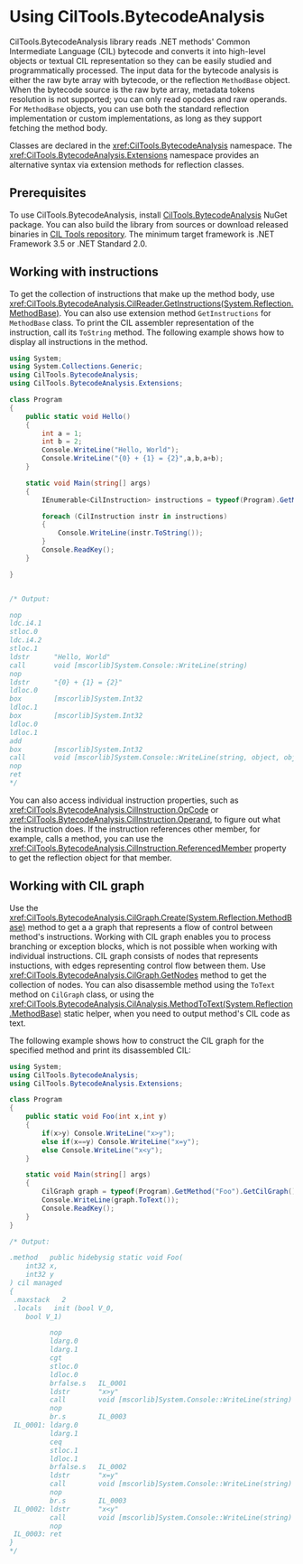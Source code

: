 # Using CilTools.BytecodeAnalysis

CilTools.BytecodeAnalysis library reads .NET methods' Common Intermediate Language (CIL) bytecode and converts it into high-level objects or textual CIL representation so they can be easily studied and programmatically processed. The input data for the bytecode analysis is either the raw byte array with bytecode, or the reflection `MethodBase` object. When the bytecode source is the raw byte array, metadata tokens resolution is not supported; you can only read opcodes and raw operands. For `MethodBase` objects, you can use both the standard reflection implementation or custom implementations, as long as they support fetching the method body.

Classes are declared in the <xref:CilTools.BytecodeAnalysis> namespace. The <xref:CilTools.BytecodeAnalysis.Extensions> namespace provides an alternative syntax via extension methods for reflection classes.

## Prerequisites

To use CilTools.BytecodeAnalysis, install [CilTools.BytecodeAnalysis](https://www.nuget.org/packages/CilTools.BytecodeAnalysis/) NuGet package. You can also build the library from sources or download released binaries in [CIL Tools repository](https://github.com/MSDN-WhiteKnight/CilTools). The minimum target framework is .NET Framework 3.5 or .NET Standard 2.0.

## Working with instructions

To get the collection of instructions that make up the method body, use <xref:CilTools.BytecodeAnalysis.CilReader.GetInstructions(System.Reflection.MethodBase)>. You can also use extension method `GetInstructions` for `MethodBase` class. To print the CIL assembler representation of the instruction, call its `ToString` method. The following example shows how to display all instructions in the method.

```csharp
using System;
using System.Collections.Generic;
using CilTools.BytecodeAnalysis;
using CilTools.BytecodeAnalysis.Extensions;

class Program
{
    public static void Hello()
    {
        int a = 1;
        int b = 2;
        Console.WriteLine("Hello, World");
        Console.WriteLine("{0} + {1} = {2}",a,b,a+b);
    }

    static void Main(string[] args)
    {
        IEnumerable<CilInstruction> instructions = typeof(Program).GetMethod("Hello").GetInstructions();

        foreach (CilInstruction instr in instructions)
        {
            Console.WriteLine(instr.ToString());
        }
        Console.ReadKey();
    }

}


/* Output:

nop
ldc.i4.1
stloc.0
ldc.i4.2
stloc.1
ldstr      "Hello, World"
call       void [mscorlib]System.Console::WriteLine(string)
nop
ldstr      "{0} + {1} = {2}"
ldloc.0
box        [mscorlib]System.Int32
ldloc.1
box        [mscorlib]System.Int32
ldloc.0
ldloc.1
add
box        [mscorlib]System.Int32
call       void [mscorlib]System.Console::WriteLine(string, object, object, object)
nop
ret
*/
```

You can also access individual instruction properties, such as <xref:CilTools.BytecodeAnalysis.CilInstruction.OpCode> or <xref:CilTools.BytecodeAnalysis.CilInstruction.Operand>, to figure out what the instruction does. If the instruction references other member, for example, calls a method, you can use the <xref:CilTools.BytecodeAnalysis.CilInstruction.ReferencedMember> property to get the reflection object for that member.

## Working with CIL graph

Use the <xref:CilTools.BytecodeAnalysis.CilGraph.Create(System.Reflection.MethodBase)> method to get a a graph that represents a flow of control between method's instructions. Working with CIL graph enables you to process branching or exception blocks, which is not possible when working with individual instructions. CIL graph consists of nodes that represents instuctions, with edges representing control flow between them. Use <xref:CilTools.BytecodeAnalysis.CilGraph.GetNodes> method to get the collection of nodes. You can also disassemble method using the `ToText` method on `CilGraph` class, or using the <xref:CilTools.BytecodeAnalysis.CilAnalysis.MethodToText(System.Reflection.MethodBase)> static helper, when you need to output method's CIL code as text.

The following example shows how to construct the CIL graph for the specified method and print its disassembled CIL:

```csharp
using System;
using CilTools.BytecodeAnalysis;
using CilTools.BytecodeAnalysis.Extensions;

class Program
{
    public static void Foo(int x,int y)
    {
        if(x>y) Console.WriteLine("x>y");
        else if(x==y) Console.WriteLine("x=y");
        else Console.WriteLine("x<y");
    }

    static void Main(string[] args)
    {
        CilGraph graph = typeof(Program).GetMethod("Foo").GetCilGraph();
        Console.WriteLine(graph.ToText());
        Console.ReadKey();
    }
}

/* Output:

.method   public hidebysig static void Foo(
    int32 x,
    int32 y
) cil managed
{
 .maxstack   2
 .locals   init (bool V_0,
    bool V_1)

          nop
          ldarg.0
          ldarg.1
          cgt
          stloc.0
          ldloc.0
          brfalse.s   IL_0001
          ldstr       "x>y"
          call        void [mscorlib]System.Console::WriteLine(string)
          nop
          br.s        IL_0003
 IL_0001: ldarg.0
          ldarg.1
          ceq
          stloc.1
          ldloc.1
          brfalse.s   IL_0002
          ldstr       "x=y"
          call        void [mscorlib]System.Console::WriteLine(string)
          nop
          br.s        IL_0003
 IL_0002: ldstr       "x<y"
          call        void [mscorlib]System.Console::WriteLine(string)
          nop
 IL_0003: ret
}
*/
```
